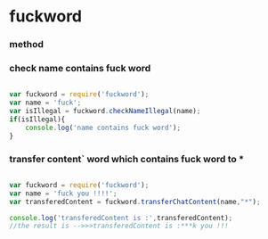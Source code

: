 # fuckword

### method

### check name contains fuck word

```javascript

var fuckword = require('fuckword');
var name = 'fuck';
var isIllegal = fuckword.checkNameIllegal(name);
if(isIllegal){
    console.log('name contains fuck word');
}

```

### transfer content` word which contains fuck word  to *
```javascript

var fuckword = require('fuckword');
var name = 'fuck you !!!!';
var transferedContent = fuckword.transferChatContent(name,"*");

console.log('transferedContent is :',transferedContent);
//the result is -->>>transferedContent is :***k you !!!
```

